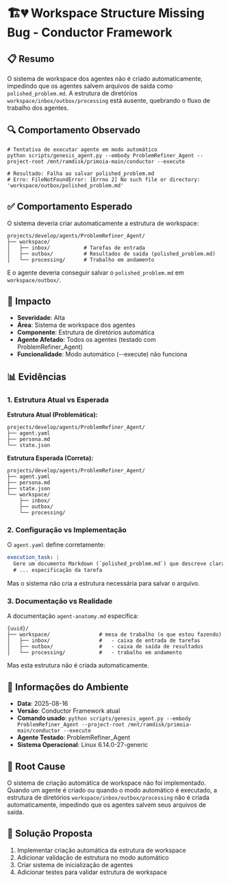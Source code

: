 # 🏗️💔 Workspace Structure Missing Bug - Conductor Framework

## 📋 **Resumo**
O sistema de workspace dos agentes não é criado automaticamente, impedindo que os agentes salvem arquivos de saída como `polished_problem.md`. A estrutura de diretórios `workspace/inbox/outbox/processing` está ausente, quebrando o fluxo de trabalho dos agentes.

## 🔍 **Comportamento Observado**
```
# Tentativa de executar agente em modo automático
python scripts/genesis_agent.py --embody ProblemRefiner_Agent --project-root /mnt/ramdisk/primoia-main/conductor --execute

# Resultado: Falha ao salvar polished_problem.md
# Erro: FileNotFoundError: [Errno 2] No such file or directory: 'workspace/outbox/polished_problem.md'
```

## ✅ **Comportamento Esperado**
O sistema deveria criar automaticamente a estrutura de workspace:
```
projects/develop/agents/ProblemRefiner_Agent/
├── workspace/
│   ├── inbox/           # Tarefas de entrada
│   ├── outbox/          # Resultados de saída (polished_problem.md)
│   └── processing/      # Trabalho em andamento
```

E o agente deveria conseguir salvar o `polished_problem.md` em `workspace/outbox/`.

## 🎯 **Impacto**
- **Severidade**: Alta
- **Área**: Sistema de workspace dos agentes
- **Componente**: Estrutura de diretórios automática
- **Agente Afetado**: Todos os agentes (testado com ProblemRefiner_Agent)
- **Funcionalidade**: Modo automático (--execute) não funciona

## 📊 **Evidências**

### 1. **Estrutura Atual vs Esperada**
**Estrutura Atual (Problemática):**
```
projects/develop/agents/ProblemRefiner_Agent/
├── agent.yaml
├── persona.md
└── state.json
```

**Estrutura Esperada (Correta):**
```
projects/develop/agents/ProblemRefiner_Agent/
├── agent.yaml
├── persona.md
├── state.json
└── workspace/
    ├── inbox/
    ├── outbox/
    └── processing/
```

### 2. **Configuração vs Implementação**
O `agent.yaml` define corretamente:
```yaml
execution_task: |
  Gere um documento Markdown (`polished_problem.md`) que descreve claramente:
  # ... especificação da tarefa
```

Mas o sistema não cria a estrutura necessária para salvar o arquivo.

### 3. **Documentação vs Realidade**
A documentação `agent-anatomy.md` especifica:
```
{uuid}/
├── workspace/                # mesa de trabalho (o que estou fazendo)
│   ├── inbox/                #   - caixa de entrada de tarefas
│   ├── outbox/               #   - caixa de saída de resultados
│   └── processing/           #   - trabalho em andamento
```

Mas esta estrutura não é criada automaticamente.

## 📅 **Informações do Ambiente**
- **Data**: 2025-08-16
- **Versão**: Conductor Framework atual
- **Comando usado**: `python scripts/genesis_agent.py --embody ProblemRefiner_Agent --project-root /mnt/ramdisk/primoia-main/conductor --execute`
- **Agente Testado**: ProblemRefiner_Agent
- **Sistema Operacional**: Linux 6.14.0-27-generic

## 🔧 **Root Cause**
O sistema de criação automática de workspace não foi implementado. Quando um agente é criado ou quando o modo automático é executado, a estrutura de diretórios `workspace/inbox/outbox/processing` não é criada automaticamente, impedindo que os agentes salvem seus arquivos de saída.

## 🎯 **Solução Proposta**
1. Implementar criação automática da estrutura de workspace
2. Adicionar validação de estrutura no modo automático
3. Criar sistema de inicialização de agentes
4. Adicionar testes para validar estrutura de workspace
